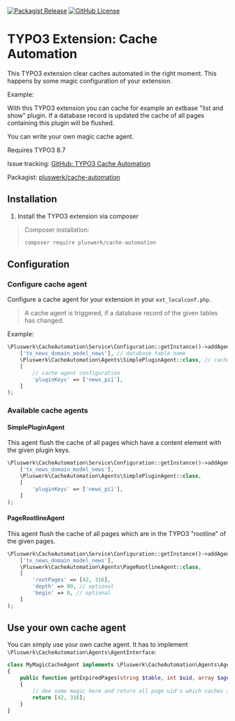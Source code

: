 [![Packagist Release](https://img.shields.io/packagist/v/pluswerk/cache-automation.svg)](https://packagist.org/packages/pluswerk/cache-automation)
[![GitHub License](https://img.shields.io/github/license/pluswerk/cache_automation.svg)](https://github.com/pluswerk/cache_automation/blob/master/LICENSE.txt)

# TYPO3 Extension: Cache Automation

This TYPO3 extension clear caches automated in the right moment. This happens by some magic configuration of your extension.

Example:

With this TYPO3 extension you can cache for example an extbase "list and show" plugin. If a database record is updated the cache of all pages containing this plugin will be flushed.

You can write your own magic cache agent.


Requires TYPO3 8.7

Issue tracking: [GitHub: TYPO3 Cache Automation](https://github.com/pluswerk/cache_automation/issues)

Packagist: [pluswerk/cache-automation](https://packagist.org/packages/pluswerk/cache-automation)


## Installation

1.  Install the TYPO3 extension via composer

> Composer installation:
>
> ```bash
> composer require pluswerk/cache-automation
> ```


## Configuration

### Configure cache agent

Configure a cache agent for your extension in your `ext_localconf.php`.

> A cache agent is triggered, if a database record of the given tables has changed.

Example:

```php
\Pluswerk\CacheAutomation\Service\Configuration::getInstance()->addAgentForTables(
    ['tx_news_domain_model_news'], // database table name
    \Pluswerk\CacheAutomation\Agents\SimplePluginAgent::class, // cache agent
    [
        // cache agent configuration
        'pluginKeys' => ['news_pi1'],
    ]
);
```

### Available cache agents

#### SimplePluginAgent

This agent flush the cache of all pages which have a content element with the given plugin keys.

```php
\Pluswerk\CacheAutomation\Service\Configuration::getInstance()->addAgentForTables(
    ['tx_news_domain_model_news'],
    \Pluswerk\CacheAutomation\Agents\SimplePluginAgent::class,
    [
        'pluginKeys' => ['news_pi1'],
    ]
);
```

#### PageRootlineAgent

This agent flush the cache of all pages which are in the TYPO3 "rootline" of the given pages.

```php
\Pluswerk\CacheAutomation\Service\Configuration::getInstance()->addAgentForTables(
    ['tx_news_domain_model_news'],
    \Pluswerk\CacheAutomation\Agents\PageRootlineAgent::class,
    [
        'rootPages' => [42, 316],
        'depth' => 99, // optional
        'begin' => 0, // optional
    ]
);
```

## Use your own cache agent

You can simply use your own cache agent. It has to implement `\Pluswerk\CacheAutomation\Agents\AgentInterface`:

```php
class MyMagicCacheAgent implements \Pluswerk\CacheAutomation\Agents\AgentInterface
{
    public function getExpiredPages(string $table, int $uid, array $agentConfiguration, array $changedFields): array
    {
        // doe some magic here and return all page uid's which caches should be flushed
        return [42, 316];
    }
}
```
